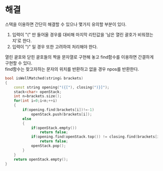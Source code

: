 # 해결
스택을 이용하면 간단히 해결할 수 있으나 몇가지 유의할 부분이 있다.  
1. 입력이 "(" 만 들어올 경우를 대비해 마지막 리턴값을 '남은 열린 괄호가 비워졌는지'로 한다.
2. 입력이 ")" 일 경우 또한 고려하여 처리해야 한다.  

열린 괄호와 닫힌 괄호들의 짝을 문자열로 구현해 놓고 find함수를 이용하면 간결하게 구현할 수 있다.  
find함수는 찾고자하는 문자의 위치를 반환하고 없을 경우 npos를 반환한다.  
```c++
bool isWellMatched(string& brackets)
{
    const string opening("({["), closing(")}]");
    stack<char> openStack;
    int n=brackets.size();
    for(int i=0;i<n;++i)
    {
        if(opening.find(brackets[i])!=-1)
            openStack.push(brackets[i]);
        else
        {
            if(openStack.empty())
                return false;
            if(opening.find(openStack.top()) != closing.find(brackets[i]))
                return false;
            openStack.pop();
        }
    }
    return openStack.empty();
}
```
